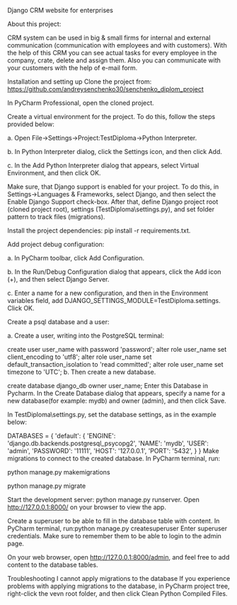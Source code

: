 Django CRM website for enterprises

About this project:

CRM system can be used in big & small firms for internal and external communication (communication with employees and with customers). With the help of this CRM you can see actual tasks for every employee in the company, crate, delete and assign them. Also you can communicate with your customers with the help of e-mail form.

Installation and setting up Clone the project from: https://github.com/andreysenchenko30/senchenko_diplom_project

In PyCharm Professional, open the cloned project.

Create a virtual environment for the project. To do this, follow the steps provided below:

a. Open File->Settings->Project:TestDiploma->Python Interpreter.

b. In Python Interpreter dialog, click the Settings icon, and then click Add.

c. In the Add Python Interpreter dialog that appears, select Virtual Environment, and then click OK.

Make sure, that Django support is enabled for your project. To do this, in Settings->Languages & Frameworks, select Django, and then select the Enable Django Support check-box. After that, define Django project root (cloned project root), settings (TestDiploma\settings.py), and set folder pattern to track files (migrations).

Install the project dependencies: pip install -r requirements.txt.

Add project debug configuration:

a. In PyCharm toolbar, click Add Configuration.

b. In the Run/Debug Configuration dialog that appears, click the Add icon (+), and then select Django Server.

c. Enter a name for a new configuration, and then in the Environment variables field, add DJANGO_SETTINGS_MODULE=TestDiploma.settings. Click OK.

Create a psql database and a user:

a. Create a user, writing into the PostgreSQL terminal:

create user user_name with password 'password';
alter role user_name set client_encoding to 'utf8';
alter role user_name set default_transaction_isolation to 'read committed';
alter role user_name set timezone to 'UTC';
b. Then create a new database.

create database django_db owner user_name;
Enter this Database in Pycharm. In the Create Database dialog that appears, specify a name for a new database(for example: mydb) and owner (admin), and then click Save.

In TestDiploma\settings.py, set the database settings, as in the example below:

  DATABASES = {
   'default': {
       'ENGINE': 'django.db.backends.postgresql_psycopg2',
       'NAME': 'mydb',
       'USER': 'admin',
       'PASSWORD': '11111',
       'HOST': '127.0.0.1',
       'PORT': '5432',
   }
} Make migrations to connect to the created database. In PyCharm terminal, run:

python manage.py makemigrations

python manage.py migrate

Start the development server: python manage.py runserver. Open http://127.0.0.1:8000/ on your browser to view the app.

Create a superuser to be able to fill in the database table with content. In PyCharm terminal, run:python manage.py createsuperuser Enter superuser credentials. Make sure to remember them to be able to login to the admin page.

On your web browser, open http://127.0.0.1:8000/admin, and feel free to add content to the database tables.

Troubleshooting I cannot apply migrations to the database If you experience problems with applying migrations to the database, in PyCharm project tree, right-click the vevn root folder, and then click Clean Python Compiled Files.